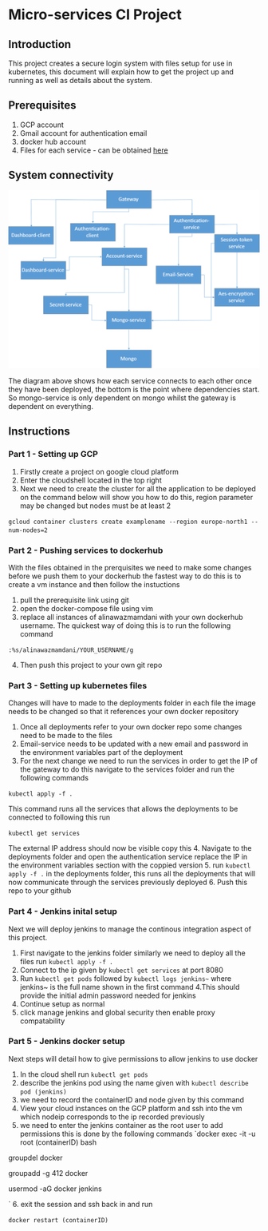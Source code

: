 # Micro-services CI Project
## Introduction
This project creates a secure login system with files setup for use in kubernetes, this document will explain how to get the project up and running as well as details about the system.
## Prerequisites
1. GCP account
2. Gmail account for authentication email
3. docker hub account
4. Files for each service - can be obtained [here](https://github.com/AlinawazMamdani/CI-project)


## System connectivity
![Diagram](https://github.com/AlinawazMamdani/login-kubernetes/blob/master/Drawing1.png)

The diagram above shows how each service connects to each other once they have been deployed, the bottom is the point where dependencies start. So mongo-service is only dependent on mongo whilst the gateway is dependent on everything.

## Instructions

### Part 1 - Setting up GCP
1. Firstly create a project on google cloud platform
2. Enter the cloudshell located in the top right 
3. Next we need to create the cluster for all the application to be deployed on the command below will show you how to do this, region parameter may be changed but nodes must be at least 2

`gcloud container clusters create examplename --region europe-north1 --num-nodes=2`

### Part 2 - Pushing services to dockerhub
With the files obtained in the prerquisites we need to make some changes before we push them to your dockerhub the fastest way to do this is to create a vm instance and then follow the instuctions

1. pull the prerequisite link using git
2. open the docker-compose file using vim
3. replace all instances of alinawazmamdani with your own dockerhub username. The quickest way of doing this is to run the following command 

`:%s/alinawazmamdani/YOUR_USERNAME/g`

4. Then push this project to your own git repo

### Part 3 - Setting up kubernetes files 
Changes will have to made to the deployments folder in each file the image needs to be changed so that it references your own docker repository

1. Once all deployments refer to your own docker repo some changes need to be made to the files
2. Email-service needs to be updated with a new email and password in the environment variables part of the deployment
3. For the next change we need to run the services in order to get the IP of the gateway to do this navigate to the services folder and run the following commands

`kubectl apply -f .`

This command runs all the services that allows the deployments to be connected to following this run 

`kubectl get services`

The external IP address should now be visible copy this 
4. Navigate to the deployments folder and open the authentication service replace the IP in the environment variables section with the coppied version
5. run `kubectl apply -f .` in the deployments folder, this runs all the deployments that will now communicate through the services previously deployed
6. Push this repo to your github

### Part 4 - Jenkins inital setup
Next we will deploy jenkins to manage the continous integration aspect of this project.
1. First navigate to the jenkins folder similarly we need to deploy all the files run `kubectl apply -f .`
2. Connect to the ip given by `kubectl get services` at port 8080 
3. Run `kubectl get pods` followed by `kubectl logs jenkins~` where jenkins~ is the full name shown in the first command
4.This should provide the initial admin password needed for jenkins
5. Continue setup as normal
6. click manage jenkins and global security then enable proxy compatability

### Part 5 - Jenkins docker setup
Next steps will detail how to give permissions to allow jenkins to use docker
1. In the cloud shell run `kubectl get pods`
2. describe the jenkins pod using the name given with `kubectl describe pod (jenkins)`
3. we need to record the containerID and node given by this command
4. View your cloud instances on the GCP platform and ssh into the vm which nodeip corresponds to the ip recorded previously
5. we need to enter the jenkins container as the root user to add permissions this is done by the following commands
 `docker exec -it -u root (containerID) bash
 
  groupdel docker
  
  groupadd -g 412 docker
  
  usermod -aG docker jenkins
  
  `
 6. exit the session and ssh back in and run 
 
 `docker restart (containerID)`
